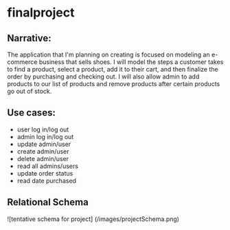 # finalproject

## Narrative:
The application that I'm planning on creating is focused on modeling an e-commerce business that sells shoes. I will model the steps a customer takes to find a product, select a product, add it to their cart, and then finalize the order by purchasing and checking out. I will also allow admin to add products to our list of products and remove products after certain products go out of stock.

## Use cases: 
* user log in/log out
* admin log in/log out
* update admin/user 
* create admin/user
* delete admin/user 
* read all admins/users
* update order status
* read date purchased

## Relational Schema
![tentative schema for project] (/images/projectSchema.png)
